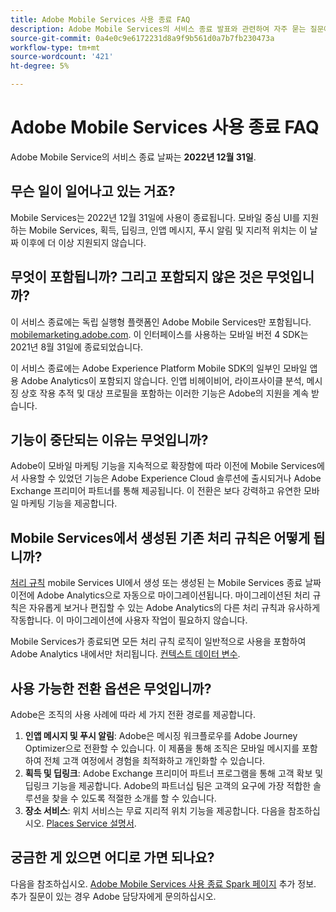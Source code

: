 ```yaml
---
title: Adobe Mobile Services 사용 종료 FAQ
description: Adobe Mobile Services의 서비스 종료 발표와 관련하여 자주 묻는 질문에 대한 답변을 받아 보십시오.
source-git-commit: 0a4e0c9e6172231d8a9f9b561d0a7b7fb230473a
workflow-type: tm+mt
source-wordcount: '421'
ht-degree: 5%

---
```


# Adobe Mobile Services 사용 종료 FAQ

Adobe Mobile Service의 서비스 종료 날짜는 **2022년 12월 31일**.

## 무슨 일이 일어나고 있는 거죠?

Mobile Services는 2022년 12월 31일에 사용이 종료됩니다. 모바일 중심 UI를 지원하는 Mobile Services, 획득, 딥링크, 인앱 메시지, 푸시 알림 및 지리적 위치는 이 날짜 이후에 더 이상 지원되지 않습니다.

## 무엇이 포함됩니까? 그리고 포함되지 않은 것은 무엇입니까?

이 서비스 종료에는 독립 실행형 플랫폼인 Adobe Mobile Services만 포함됩니다. [mobilemarketing.adobe.com](https://mobilemarketing.adobe.com). 이 인터페이스를 사용하는 모바일 버전 4 SDK는 2021년 8월 31일에 종료되었습니다.

이 서비스 종료에는 Adobe Experience Platform Mobile SDK의 일부인 모바일 앱용 Adobe Analytics이 포함되지 않습니다. 인앱 비헤이비어, 라이프사이클 분석, 메시징 상호 작용 추적 및 대상 프로필을 포함하는 이러한 기능은 Adobe의 지원을 계속 받습니다.

## 기능이 중단되는 이유는 무엇입니까?

Adobe이 모바일 마케팅 기능을 지속적으로 확장함에 따라 이전에 Mobile Services에서 사용할 수 있었던 기능은 Adobe Experience Cloud 솔루션에 출시되거나 Adobe Exchange 프리미어 파트너를 통해 제공됩니다. 이 전환은 보다 강력하고 유연한 모바일 마케팅 기능을 제공합니다.

## Mobile Services에서 생성된 기존 처리 규칙은 어떻게 됩니까?

[처리 규칙](https://experienceleague.adobe.com/docs/analytics/admin/admin-tools/processing-rules/processing-rules.html) mobile Services UI에서 생성 또는 생성된 는 Mobile Services 종료 날짜 이전에 Adobe Analytics으로 자동으로 마이그레이션됩니다. 마이그레이션된 처리 규칙은 자유롭게 보거나 편집할 수 있는 Adobe Analytics의 다른 처리 규칙과 유사하게 작동합니다. 이 마이그레이션에 사용자 작업이 필요하지 않습니다.

Mobile Services가 종료되면 모든 처리 규칙 로직이 일반적으로 사용을 포함하여 Adobe Analytics 내에서만 처리됩니다. [컨텍스트 데이터 변수](https://experienceleague.adobe.com/docs/analytics/implementation/vars/page-vars/contextdata.html).

## 사용 가능한 전환 옵션은 무엇입니까?

Adobe은 조직의 사용 사례에 따라 세 가지 전환 경로를 제공합니다.

1. **인앱 메시지 및 푸시 알림**: Adobe은 메시징 워크플로우를 Adobe Journey Optimizer으로 전환할 수 있습니다. 이 제품을 통해 조직은 모바일 메시지를 포함하여 전체 고객 여정에서 경험을 최적화하고 개인화할 수 있습니다.
1. **획득 및 딥링크**: Adobe Exchange 프리미어 파트너 프로그램을 통해 고객 확보 및 딥링크 기능을 제공합니다. Adobe의 파트너십 팀은 고객의 요구에 가장 적합한 솔루션을 찾을 수 있도록 적절한 소개를 할 수 있습니다.
1. **장소 서비스**: 위치 서비스는 무료 지리적 위치 기능을 제공합니다. 다음을 참조하십시오. [Places Service 설명서](https://experienceleague.adobe.com/docs/places/using/home.html?lang=ko-KR).

## 궁금한 게 있으면 어디로 가면 되나요?

다음을 참조하십시오. [Adobe Mobile Services 사용 종료 Spark 페이지](https://spark.adobe.com/page/C6D30y09zaRpD/) 추가 정보. 추가 질문이 있는 경우 Adobe 담당자에게 문의하십시오.

